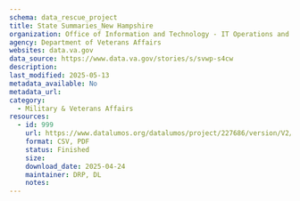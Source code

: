 ```yaml
---
schema: data_rescue_project 
title: State Summaries_New Hampshire
organization: Office of Information and Technology - IT Operations and Services (ITOPS)
agency: Department of Veterans Affairs
websites: data.va.gov
data_source: https://www.data.va.gov/stories/s/svwp-s4cw
description: 
last_modified: 2025-05-13
metadata_available: No
metadata_url: 
category:
  - Military & Veterans Affairs 
resources:
  - id: 999
    url: https://www.datalumos.org/datalumos/project/227686/version/V2/view
    format: CSV, PDF
    status: Finished
    size: 
    download_date: 2025-04-24
    maintainer: DRP, DL
    notes: 
---
```

